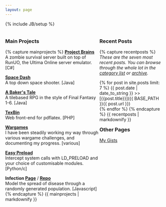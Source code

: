 ```yaml
---
layout: page
---
```

{% include JB/setup %}

<div style="float: left; width: 60%;">
<h3>Main Projects</h3>

{% capture mainprojects %}
**[Project Brains](https://github.com/jsrn/ZUOmbies)**  
A zombie survival server built on top of RunUO, the Ultima Online server emulator. \[C#\]

**[Space Dash](https://github.com/jsrn/SpaceDash)**  
A top down space shooter. \[Java\]

**[A Baker's Tale](https://github.com/jsrn/A-Baker-s-Tale)**  
A tilebased RPG in the style of Final Fantasy 1-6. \[Java\]

**[TexBin](https://github.com/jsrn/TexBin)**  
Web front-end for pdflatex. \[PHP\]

**[Wargames](https://github.com/jsrn/Wargames)**  
I have been steadily working my way through various wargame challenges, and documenting my progress. \[various\]

**[Easy Preload](https://github.com/jsrn/EasyPreload)**  
Intercept system calls with LD_PRELOAD and your choice of customisable modules. \[Python/c\]

**Infection [Page](http://jsrn.github.io/infection)** / **[Repo](https://github.com/jsrn/InfectionSim)**  
Model the spread of disease through a randomly generated population. \[Javascript\]
{% endcapture %}
{{ mainprojects | markdownify }}
</div>

<div style="float: left; width: 40%;">
<h3>Recent Posts</h3>

{% capture recentposts %}
*These are the seven most recent posts. You can browse through the whole lot in the <a href="{{ BASE_PATH }}categories.html">category list</a> or <a href="{{ BASE_PATH }}archive.html">archive</a>.*

{% for post in site.posts limit: 7 %}
  {{ post.date | date_to_string }} >> [{{post.title}}]({{ BASE_PATH }}{{ post.url }})  
{% endfor %}
{% endcapture %}
{{ recentposts | markdownify }}
</div>

### Other Pages

[My Gists](https://gist.github.com/jsrn)